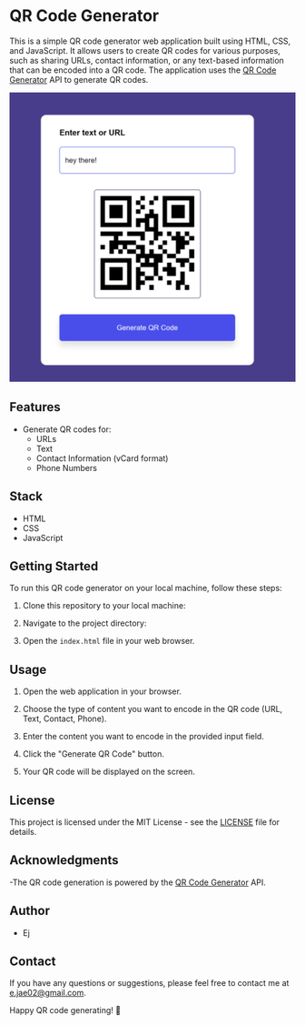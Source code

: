 # QR Code Generator

This is a simple QR code generator web application built using HTML, CSS, and JavaScript. It allows users to create QR codes for various purposes, such as sharing URLs, contact information, or any text-based information that can be encoded into a QR code. The application uses the [QR Code Generator](https://goqr.me/api/)  API to generate QR codes.

![QR Code Generator Screenshot](qrCode.png)

## Features

- Generate QR codes for:
  - URLs
  - Text
  - Contact Information (vCard format)
  - Phone Numbers


## Stack

- HTML
- CSS
- JavaScript

## Getting Started

To run this QR code generator on your local machine, follow these steps:

1. Clone this repository to your local machine:

2. Navigate to the project directory:

3. Open the `index.html` file in your web browser.

## Usage

1. Open the web application in your browser.

2. Choose the type of content you want to encode in the QR code (URL, Text, Contact, Phone).

3. Enter the content you want to encode in the provided input field.

4. Click the "Generate QR Code" button.

5. Your QR code will be displayed on the screen.


## License

This project is licensed under the MIT License - see the [LICENSE](LICENSE) file for details.

## Acknowledgments

-The QR code generation is powered by the [QR Code Generator](https://goqr.me/api/) API.

## Author

- Ej

## Contact

If you have any questions or suggestions, please feel free to contact me at [e.jae02@gmail.com](mailto:e.jae02@gmail.com).

Happy QR code generating! 📲
